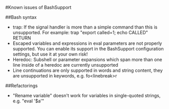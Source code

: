 #Known issues of BashSupport

##Bash syntax
- trap: If the signal handler is more than a simple command than this is unsupported. For example: trap "export called=1; echo CALLED" RETURN
- Escaped variables and expressions in eval parameters are not properly supported. You can enable its support in the BashSupport configuration settings, but use it at your own risk!
- Heredoc: Subshell or parameter expansions which span more than one line inside of a heredoc are currently unsupported 
- Line continuations are only supported in words and string content, they are unsupported in keywords, e.g. fo\<linebreak>r

##Refactorings
- "Rename variable" doesn't work for variables in single-quoted strings, e.g. "eval '$a'"
